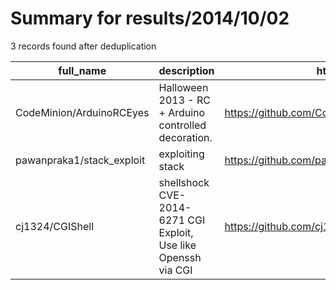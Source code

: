 
# Summary for results/2014/10/02
    
3 records found after deduplication

| full_name | description | html_url | matched_list | matched_count | pushed_at | size | stargazers_count | language | forks_count |
|---------------------------|-----------------------------------------------------------------|----------------------------------------------|----------------|-----------------|---------------------------|--------|--------------------|------------|---------------|
| CodeMinion/ArduinoRCEyes | Halloween 2013 - RC + Arduino controlled decoration. | https://github.com/CodeMinion/ArduinoRCEyes | ['rce'] | 1 | 2014-10-02 01:42:45+00:00 | 568 | 0 | Arduino | 0 |
| pawanpraka1/stack_exploit | exploiting stack | https://github.com/pawanpraka1/stack_exploit | ['exploit'] | 1 | 2014-10-02 14:20:09+00:00 | 160 | 1 | C | 0 |
| cj1324/CGIShell | shellshock CVE-2014-6271 CGI Exploit, Use like Openssh via CGI | https://github.com/cj1324/CGIShell | ['exploit'] | 1 | 2014-10-02 10:36:15+00:00 | 151 | 14 | Python | 12 |
